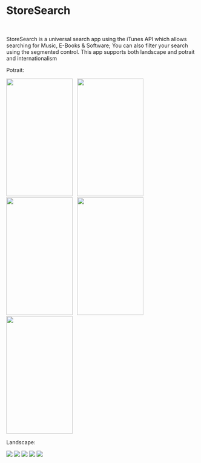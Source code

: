 <h1>StoreSearch</h1><br />
<p>StoreSearch is a universal search app using the iTunes API which allows searching for Music, E-Books & Software; You can also filter your search using the segmented control. This app supports both landscape and potrait and internationalism</p>

<p>Potrait:</p>
<p>
  <img src="http://imgur.com/VFT50Mj.png" width="175" height="311" />&nbsp;&nbsp;
  <img src="http://imgur.com/Eayq7yu.png" width="175" height="311" />&nbsp;&nbsp;
  <img src="http://imgur.com/TiefvWp.png" width="175" height="311" />&nbsp;&nbsp;
  <img src="http://imgur.com/9LHzxV7.png" width="175" height="311" />&nbsp;&nbsp;
  <img src="http://imgur.com/TrLqR09.png" width="175" height="311" />
</p>

<p>Landscape:</p>
  <img src="http://imgur.com/Act3jSn.png" />
  <img src="http://imgur.com/afc32vh.png" />
  <img src="http://imgur.com/IKJrtJM.png" />
  <img src="http://imgur.com/IKJrtJM.png" />
  <img src="http://imgur.com/3OFuTzS.png" />

